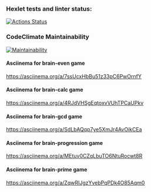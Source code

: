 ### Hexlet tests and linter status:
[![Actions Status](https://github.com/modemfux/python-project-49/workflows/hexlet-check/badge.svg)](https://github.com/modemfux/python-project-49/actions)

### CodeClimate Maintainability
[![Maintainability](https://api.codeclimate.com/v1/badges/354794dcad51932d684a/maintainability)](https://codeclimate.com/github/modemfux/python-project-49/maintainability)

#### Asciinema for brain-even game
https://asciinema.org/a/7ssUcxHbBu51z33pC6PwOrnfY

#### Asciinema for brain-calc game
https://asciinema.org/a/4RJdVHSgEqtoxvVUhTPCaUPkv

#### Asciinema for brain-gcd game
https://asciinema.org/a/SdLbAQqp7ye5XmJr4AvOikCEa

#### Asciinema for brain-progression game
https://asciinema.org/a/MEtuv0CZqLbuTO6NtuRocwt8R

#### Asciinema for brain-prime game
https://asciinema.org/a/ZqwRIJgzYvebPqPDk4O85Aqm0
